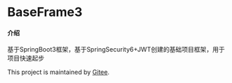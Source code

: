 # BaseFrame3

#### 介绍
基于SpringBoot3框架，基于SpringSecurity6+JWT创建的基础项目框架，用于项目快速起步

This project is maintained by [Gitee](https://gitee.com/ChnCyL/basic-project.git).
